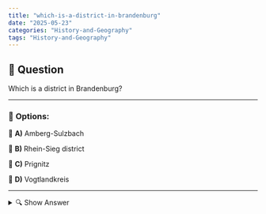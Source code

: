 ```yaml
---
title: "which-is-a-district-in-brandenburg"
date: "2025-05-23"
categories: "History-and-Geography"
tags: "History-and-Geography"
---
```


## 📌 **Question**

Which is a district in Brandenburg?



---

### 📝 **Options:**

🔘 **A)** Amberg-Sulzbach

🔘 **B)** Rhein-Sieg district

🔘 **C)** Prignitz

🔘 **D)** Vogtlandkreis

---

<details>
  <summary>🔍 Show Answer</summary>

  <p>
💡  <b>Correct Answer:</b>  c
  </p>
  <p>
    📖<b>Explanation:</b>
    
  </p>
</details>
